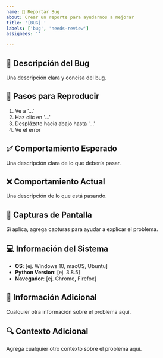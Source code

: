 ```yaml
---
name: 🐛 Reportar Bug
about: Crear un reporte para ayudarnos a mejorar
title: '[BUG] '
labels: ['bug', 'needs-review']
assignees: ''

---
```


## 🐛 Descripción del Bug
Una descripción clara y concisa del bug.

## 🔄 Pasos para Reproducir
1. Ve a '...'
2. Haz clic en '...'
3. Desplázate hacia abajo hasta '...'
4. Ve el error

## ✅ Comportamiento Esperado
Una descripción clara de lo que debería pasar.

## ❌ Comportamiento Actual
Una descripción de lo que está pasando.

## 📸 Capturas de Pantalla
Si aplica, agrega capturas para ayudar a explicar el problema.

## 💻 Información del Sistema
- **OS**: [ej. Windows 10, macOS, Ubuntu]
- **Python Version**: [ej. 3.8.5]
- **Navegador**: [ej. Chrome, Firefox]

## 📝 Información Adicional
Cualquier otra información sobre el problema aquí.

## 🔍 Contexto Adicional
Agrega cualquier otro contexto sobre el problema aquí. 